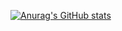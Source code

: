 [![Anurag's GitHub stats](https://github-readme-stats.vercel.app/api?username=tocchizawa)](https://github.com/anuraghazra/github-readme-stats)

<!---
Tocchizawa/Tocchizawa is a ✨ special ✨ repository because its `README.md` (this file) appears on your GitHub profile.
You can click the Preview link to take a look at your changes.
--->
